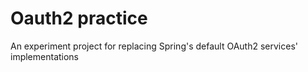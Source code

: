# Oauth2 practice
An experiment project for replacing Spring's default OAuth2 services' implementations
